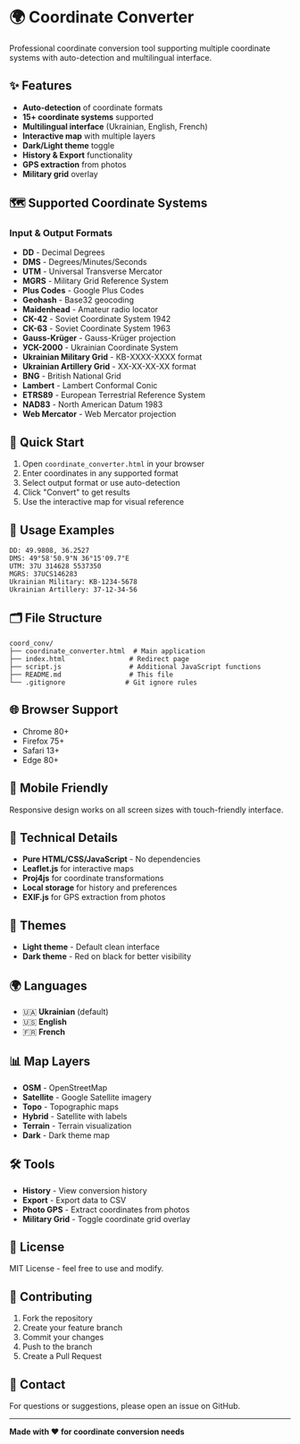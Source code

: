 # 🌍 Coordinate Converter

Professional coordinate conversion tool supporting multiple coordinate systems with auto-detection and multilingual interface.

## ✨ Features

- **Auto-detection** of coordinate formats
- **15+ coordinate systems** supported
- **Multilingual interface** (Ukrainian, English, French)
- **Interactive map** with multiple layers
- **Dark/Light theme** toggle
- **History & Export** functionality
- **GPS extraction** from photos
- **Military grid** overlay

## 🗺️ Supported Coordinate Systems

### Input & Output Formats
- **DD** - Decimal Degrees
- **DMS** - Degrees/Minutes/Seconds
- **UTM** - Universal Transverse Mercator
- **MGRS** - Military Grid Reference System
- **Plus Codes** - Google Plus Codes
- **Geohash** - Base32 geocoding
- **Maidenhead** - Amateur radio locator
- **СК-42** - Soviet Coordinate System 1942
- **СК-63** - Soviet Coordinate System 1963
- **Gauss-Krüger** - Gauss-Krüger projection
- **УСК-2000** - Ukrainian Coordinate System
- **Ukrainian Military Grid** - КВ-XXXX-XXXX format
- **Ukrainian Artillery Grid** - XX-XX-XX-XX format
- **BNG** - British National Grid
- **Lambert** - Lambert Conformal Conic
- **ETRS89** - European Terrestrial Reference System
- **NAD83** - North American Datum 1983
- **Web Mercator** - Web Mercator projection

## 🚀 Quick Start

1. Open `coordinate_converter.html` in your browser
2. Enter coordinates in any supported format
3. Select output format or use auto-detection
4. Click "Convert" to get results
5. Use the interactive map for visual reference

## 🎯 Usage Examples

```
DD: 49.9808, 36.2527
DMS: 49°58'50.9"N 36°15'09.7"E
UTM: 37U 314628 5537350
MGRS: 37UCS146283
Ukrainian Military: КВ-1234-5678
Ukrainian Artillery: 37-12-34-56
```

## 🗂️ File Structure

```
coord_conv/
├── coordinate_converter.html  # Main application
├── index.html                # Redirect page
├── script.js                 # Additional JavaScript functions
├── README.md                 # This file
└── .gitignore               # Git ignore rules
```

## 🌐 Browser Support

- Chrome 80+
- Firefox 75+
- Safari 13+
- Edge 80+

## 📱 Mobile Friendly

Responsive design works on all screen sizes with touch-friendly interface.

## 🔧 Technical Details

- **Pure HTML/CSS/JavaScript** - No dependencies
- **Leaflet.js** for interactive maps
- **Proj4js** for coordinate transformations
- **Local storage** for history and preferences
- **EXIF.js** for GPS extraction from photos

## 🎨 Themes

- **Light theme** - Default clean interface
- **Dark theme** - Red on black for better visibility

## 🌍 Languages

- 🇺🇦 **Ukrainian** (default)
- 🇺🇸 **English**
- 🇫🇷 **French**

## 📊 Map Layers

- **OSM** - OpenStreetMap
- **Satellite** - Google Satellite imagery
- **Topo** - Topographic maps
- **Hybrid** - Satellite with labels
- **Terrain** - Terrain visualization
- **Dark** - Dark theme map

## 🛠️ Tools

- **History** - View conversion history
- **Export** - Export data to CSV
- **Photo GPS** - Extract coordinates from photos
- **Military Grid** - Toggle coordinate grid overlay

## 📝 License

MIT License - feel free to use and modify.

## 🤝 Contributing

1. Fork the repository
2. Create your feature branch
3. Commit your changes
4. Push to the branch
5. Create a Pull Request

## 📧 Contact

For questions or suggestions, please open an issue on GitHub.

---

**Made with ❤️ for coordinate conversion needs**